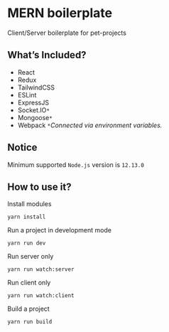 # MERN boilerplate
Client/Server boilerplate for pet-projects

## What’s Included?
- React
- Redux
- TailwindCSS
- ESLint
- ExpressJS
- Socket.IO`*`
- Mongoose`*`
- Webpack
`*`*Connected via environment variables.*

## Notice
Minimum supported `Node.js` version is `12.13.0`

## How to use it?
Install modules
```
yarn install
```

Run a project in development mode
```
yarn run dev
```

Run server only
```
yarn run watch:server
```

Run client only
```
yarn run watch:client
```

Build a project
```
yarn run build
```
